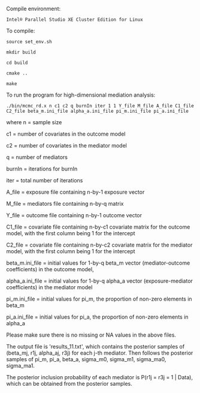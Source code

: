 Compile environment:

    Intel® Parallel Studio XE Cluster Edition for Linux

To compile:

    source set_env.sh

    mkdir build

    cd build

    cmake ..

    make

To run the program for high-dimensional mediation analysis:

    ./bin/mcmc_rd.x n c1 c2 q burnIn iter 1 1 Y_file M_file A_file C1_file C2_file beta_m.ini_file alpha_a.ini_file pi_m.ini_file pi_a.ini_file

where
n = sample size

c1 = number of covariates in the outcome model

c2 = number of covariates in the mediator model

q = number of mediators

burnIn = iterations for burnIn

iter = total number of iterations

A_file = exposure file containing n-by-1 exposure vector

M_file = mediators file containing n-by-q matrix

Y_file = outcome file containing n-by-1 outcome vector

C1_file = covariate file containing n-by-c1 covariate matrix for the outcome model, with the first column being 1 for the intercept

C2_file = covariate file containing n-by-c2 covariate matrix for the mediator model, with the first column being 1 for the intercept

beta_m.ini_file = initial values for 1-by-q beta_m vector (mediator-outcome coefficients) in the outcome model, 

alpha_a.ini_file = initial values for 1-by-q alpha_a vector (exposure-mediator coefficients) in the mediator model

pi_m.ini_file = initial values for pi_m, the proportion of non-zero elements in beta_m

pi_a.ini_file = initial values for pi_a, the proportion of non-zero elements in alpha_a

Please make sure there is no missing or NA values in the above files.

The output file is 'results_11.txt', which contains the posterior samples of (beta_mj, r1j, alpha_aj, r3j) for each j-th mediator. Then follows the posterior samples of pi_m, pi_a, beta_a, sigma_m0, sigma_m1, sigma_ma0, sigma_ma1.

The posterior inclusion probability of each mediator is P(r1j = r3j = 1 | Data), which can be obtained from the posterior samples.
